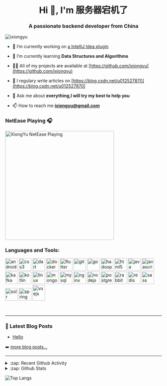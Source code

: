 
<h1 align="center">Hi 👋, I'm 服务器宕机了</h1>
<h3 align="center">A passionate backend developer from China</h3>

<p align="left"> <img src="https://komarev.com/ghpvc/?username=ixiongyu" alt="ixiongyu" /> </p>


- 🔭 I’m currently working on [a IntelliJ Idea plugin](https://github.com/ixiongyu/JpaSelectiveColumns)

- 🌱 I’m currently learning **Data Structures and Algorithms**

- 👨‍💻 All of my projects are available at [https://github.com/ixiongyu](https://github.com/ixiongyu)

- 📝 I regulary write articles on [https://blog.csdn.net/u012527870](https://blog.csdn.net/u012527870)

- 💬 Ask me about **everything,I will try my best to help you**

- 📫 How to reach me **ixiongyu@gmail.com**


### NetEase Playing 🎧
[<img src="https://now-playing-codestackr.vercel.app/api/spotify-playing" alt="XiongYu NetEase Playing" width="350" />](https://music.163.com/#/playlist?id=8218475)


### Languages and Tools:

<p align="left"><img src="https://www.vectorlogo.zone/logos/android/android-official.svg" alt="android" width="40" height="40"/>
  <img src="https://www.vectorlogo.zone/logos/w3_html5/w3_html5-icon.svg" alt="css3" width="40" height="40"/> 
  <img src="https://www.vectorlogo.zone/logos/docker/docker-tile.svg" alt="dart" width="40" height="40"/> 
  <img src="https://www.vectorlogo.zone/logos/dartlang/dartlang-icon.svg" alt="docker" width="40" height="40"/>
  <img src="https://www.vectorlogo.zone/logos/flutterio/flutterio-icon.svg" alt="flutter" width="40" height="40"/> 
  <img src="https://www.vectorlogo.zone/logos/python/python-icon.svg" alt="git" width="40" height="40"/> 
  <img src="https://www.vectorlogo.zone/logos/rabbitmq/rabbitmq-icon.svg" alt="go" width="40" height="40"/>
  <img src="https://www.vectorlogo.zone/logos/apache_kafka/apache_kafka-vertical.svg" alt="hadoop" width="40" height="40"/>
  <img src="https://www.vectorlogo.zone/logos/redis/redis-icon.svg" alt="html5" width="40" height="40"/> 
  <img src="https://www.vectorlogo.zone/logos/mysql/mysql-icon.svg" alt="java" width="40" height="40"/> 
  <img src="https://www.vectorlogo.zone/logos/mongodb/mongodb-icon.svg" alt="javascript" width="40" height="40"/> 
  <img src="https://www.vectorlogo.zone/logos/java/java-icon.svg" alt="kafka" width="40" height="40"/> 
  <img src="https://www.vectorlogo.zone/logos/javascript/javascript-vertical.svg" alt="kotlin" width="40" height="40"/>
  <img src="https://www.vectorlogo.zone/logos/nodejs/nodejs-icon.svg" alt="linux" width="40" height="40"/> 
  <img src="https://www.vectorlogo.zone/logos/vuejs/vuejs-icon.svg" alt="mongodb" width="40" height="40"/> 
  <img src="https://www.vectorlogo.zone/logos/kotlinlang/kotlinlang-icon.svg" alt="mysql" width="40" height="40"/> 
  <img src="https://www.vectorlogo.zone/logos/gnu_bash/gnu_bash-icon.svg" alt="nginx" width="40" height="40"/>
  <img src="https://www.vectorlogo.zone/logos/springio/springio-icon.svg" alt="nodejs" width="40" height="40"/> 
  <img src="https://www.vectorlogo.zone/logos/linux/linux-icon.svg" alt="postgresql" width="40" height="40"/> 
  <img src="https://www.vectorlogo.zone/logos/nginx/nginx-icon.svg" alt="rabbitMQ" width="40" height="40"/>
  <img src="https://www.vectorlogo.zone/logos/postgresql/postgresql-icon.svg" alt="redis" width="40" height="40"/> 
  <img src="https://www.vectorlogo.zone/logos/golang/golang-icon.svg" alt="sass" width="40" height="40"/> 
  <img src="https://www.vectorlogo.zone/logos/git-scm/git-scm-icon.svg" alt="solr" width="40" height="40"/> 
  <img src="https://www.vectorlogo.zone/logos/gitlab/gitlab-icon.svg" alt="spring" width="40" height="40"/>
  <img src="https://www.vectorlogo.zone/logos/github/github-icon.svg" alt="vuejs" width="40" height="50"/>
</p>

<br />


---

### 📕 Latest Blog Posts

<!-- DEVTO:START -->
- [Hello](https://dev.to/ixiongyu/hello-j0p)
<!-- DEVTO:END -->

➡️ [more blog posts...](https://dev.to/ixiongyu)

---

<details>
  <summary>:zap: Recent Github Activity</summary>

 <!--START_SECTION:activity-->
1. ❗️ Closed issue [#430](https://github.com/elunez/eladmin/issues/430) in [elunez/eladmin](https://github.com/elunez/eladmin)
2. ❗️ Opened issue [#430](https://github.com/elunez/eladmin/issues/430) in [elunez/eladmin](https://github.com/elunez/eladmin)
<!--END_SECTION:activity-->

</details>

<details>
  <summary>:zap: Github Stats</summary>

<p>&nbsp;<img align="center" src="https://github-readme-stats.vercel.app/api?username=ixiongyu&show_icons=true" alt="ixiongyu" /></p>

</details>

[website]: https://blog.csdn.net/u012527870

![Top Langs](https://github-readme-stats.vercel.app/api/top-langs/?username=ixiongyu&hide=TeX&layout=compact)






